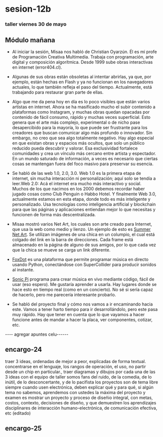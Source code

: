 # sesion-12b
### taller viernes 30 de mayo

## Módulo mañana
- Al iniciar la sesión, Misaa nos habló de Christian Oyarzún. Él es mi profe de Programación Creativa Multimedia. Trabaja con programación, arte digital y composición algorítmica. Desde 1999 sube obras interactivas en internet (error404.cl).
  
- Algunas de sus obras están obsoletas al intentar abrirlas, ya que, por ejemplo, están hechas en Flash y ya no funcionan en los navegadores actuales, lo que también refleja el paso del tiempo. Actualmente, está trabajando para restaurar gran parte de ellas.
  
- Algo que me da pena hoy en día es lo poco visibles que están varios artistas en internet. Ahora se ha masificado mucho el subir contenido a plataformas como Instagram, y muchas obras quedan opacadas por contenido de fácil consumo, rápido y muchas veces superficial. Esto genera que el arte más complejo, experimental o de nicho pase desapercibido para la mayoría, lo que puede ser frustrante para los creadores que buscan comunicar algo más profundo o innovador. Sin embargo, no creo que sea algo totalmente negativo. Hay algo especial en que existan obras y espacios más ocultos, que solo un público reducido pueda descubrir y valorar. Esa exclusividad fortalece comunidades y crea un vínculo más cercano entre artista y espectador. En un mundo saturado de información, a veces es necesario que ciertas cosas se mantengan fuera del foco masivo para preservar su esencia.

-  Se habló de las web 1.0, 2.0, 3.0. Web 1.0 es la primera etapa de internet, sin mucha interacción ni personalización; aquí solo se tendía a leer.Web 2.0: Acá el internet era mucho más interactivo y social. Muchos de los que nacimos en los 2000 debemos recordar haber jugado cosas como Club Penguin o Habbo Hotel. Y finalmente Web 3.0, actualmente estamos en esta etapa, donde todo es más inteligente y personalizado. Usa tecnologías como inteligencia artificial y blockchain para que las páginas y aplicaciones entiendan mejor lo que necesitas y funcionen de forma más descentralizada.

- Misaa mostró varios Net Art, los cuales son arte creado para Internet, que usa la web como medio y lienzo. Un ejemplo de esto es [Summer Net Art](https://art.teleportacia.org/olia/summer/). Se utilizan imágenes de una chica en un columpio, el cual está colgado del link en la barra de direcciones. Cada frame está almacenado en la página de alguno de sus amigos, por lo que cada vez que la chica se mueve se carga un link diferente.

- [FoxDot](https://foxdot.org) es una plataforma que permite programar música en directo usando Python, conectándose con SuperCollider para producir sonidos al instante. 
- [Sonic Pi](https://sonic-pi.net) programa para crear música en vivo mediante código, fácil de usar (eso espero). Me gustaría aprender a usarla. Hay lugares donde se hace esto en tiempo real (como en un concierto). No sé si sería capaz de hacerlo, pero me parecería interesante probarlo.

- Se habló del proyecto final y cómo nos vamos a ir encaminando hacia este. Vamos a tener harto tiempo para ir desarrollándolo, pero este pasa muy rápido. Hay que tener en cuenta que lo que vayamos a hacer funcione antes de mandar a hacer la placa, ver componentes, cotizar, etc.

---- agregar apuntes celu------

## encargo-24
traer 3 ideas, ordenadas de mejor a peor, explicadas de forma textual. concentrarse en el lenguaje, los rangos de operación, el uso, no partir desde un chip en particular.,
traer diagramas y dibujos por cada una de las 3 ideas con el equipo de taller somos fans del ruido, de la comedia, de lo inútil, de lo desconcertante, y de lo pacifista
los proyectos son de tema libre siempre cuando usen electrónica, deben explicar qué y para qué, si algún tema no sabemos, aprendemos con ustedes
la máxima del proyecto y examen es mostrar un proyecto y proceso de diseñio integral, con metas, costos, contexto, decisiones de diseño, y que demuestren los aprendizajes disciplinares de interacción humano-electrónica, de comunicación efectiva, etc (editado)








## encargo-25



